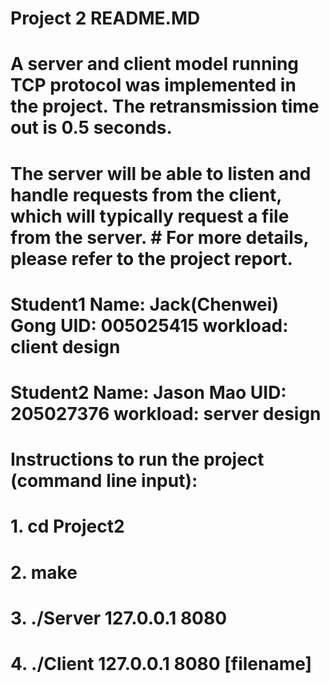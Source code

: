 # Project 2 README.MD

# A server and client model running TCP protocol was implemented in the project. The retransmission time out is 0.5 seconds.
# The server will be able to listen and handle requests from the client, which will typically request a file from the server. # For more details, please refer to the project report.

# Student1 Name: Jack(Chenwei) Gong    UID: 005025415      workload: client design 
# Student2 Name: Jason Mao             UID: 205027376      workload: server design      

# Instructions to run the project (command line input):
# 1.   cd Project2
# 2.   make
# 3.   ./Server 127.0.0.1 8080
# 4.   ./Client 127.0.0.1 8080 [filename]



